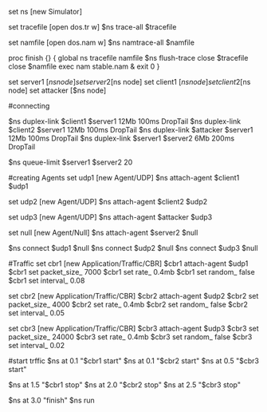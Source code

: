 set ns [new Simulator]


set tracefile [open dos.tr w]
$ns trace-all $tracefile

set namfile [open dos.nam w]
$ns namtrace-all $namfile


proc finish {} {
global ns tracefile namfile
$ns flush-trace
close $tracefile
close $namfile
exec nam stable.nam &
exit 0
}

set server1 [$ns node]
set server2 [$ns node]
set client1 [$ns node]
set client2 [$ns node]
set attacker [$ns node]

#connecting

$ns duplex-link $client1 $server1 12Mb 100ms DropTail
$ns duplex-link $client2 $server1 12Mb 100ms DropTail
$ns duplex-link $attacker $server1 12Mb 100ms DropTail
$ns duplex-link $server1 $server2 6Mb 200ms DropTail

$ns queue-limit $server1 $server2 20

#creating Agents
set udp1 [new Agent/UDP]
$ns attach-agent $client1 $udp1

set udp2 [new Agent/UDP]
$ns attach-agent $client2 $udp2

set udp3 [new Agent/UDP]
$ns attach-agent $attacker $udp3

set null [new Agent/Null]
$ns attach-agent $server2 $null

$ns connect $udp1 $null
$ns connect $udp2 $null
$ns connect $udp3 $null

#Traffic
set cbr1 [new Application/Traffic/CBR]
$cbr1 attach-agent $udp1
$cbr1 set packet_size_ 7000
$cbr1 set rate_ 0.4mb
$cbr1 set random_ false
$cbr1 set interval_ 0.08

set cbr2 [new Application/Traffic/CBR]
$cbr2 attach-agent $udp2
$cbr2 set packet_size_ 4000
$cbr2 set rate_ 0.4mb
$cbr2 set random_ false
$cbr2 set interval_ 0.05

set cbr3 [new Application/Traffic/CBR]
$cbr3 attach-agent $udp3
$cbr3 set packet_size_ 24000
$cbr3 set rate_ 0.4mb
$cbr3 set random_ false
$cbr3 set interval_ 0.02

#start trffic
$ns at 0.1 "$cbr1 start"
$ns at 0.1 "$cbr2 start"
$ns at 0.5 "$cbr3 start"

$ns at 1.5 "$cbr1 stop"
$ns at 2.0 "$cbr2 stop"
$ns at 2.5 "$cbr3 stop"

$ns at 3.0 "finish"
$ns run
